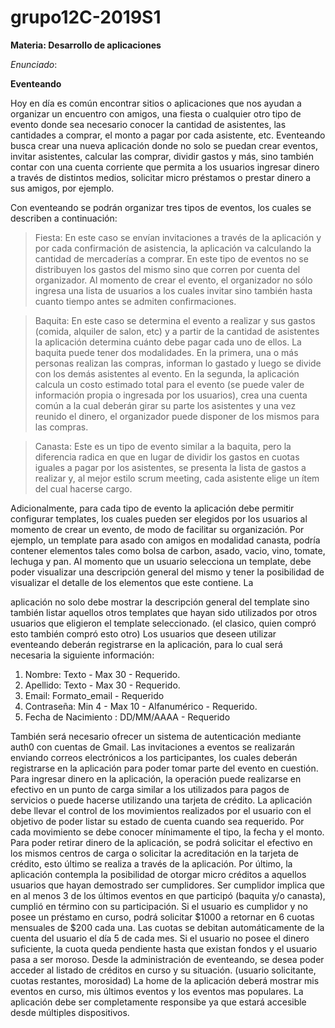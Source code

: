 # grupo12C-2019S1

**Materia: Desarrollo de aplicaciones**

*Enunciado*: 

**Eventeando**

Hoy en día es común encontrar sitios o aplicaciones que nos ayudan a organizar un encuentro con
amigos, una fiesta o cualquier otro tipo de evento donde sea necesario conocer la cantidad de
asistentes, las cantidades a comprar, el monto a pagar por cada asistente, etc.
Eventeando busca crear una nueva aplicación donde no solo se puedan crear eventos, invitar
asistentes, calcular las comprar, dividir gastos y más, sino también contar con una cuenta corriente
que permita a los usuarios ingresar dinero a través de distintos medios, solicitar micro préstamos o
prestar dinero a sus amigos, por ejemplo.

Con eventeando se podrán organizar tres tipos de eventos, los cuales se describen a continuación:
> Fiesta: En este caso se envían invitaciones a través de la aplicación y por cada confirmación
de asistencia, la aplicación va calculando la cantidad de mercaderías a comprar. En este tipo
de eventos no se distribuyen los gastos del mismo sino que corren por cuenta del
organizador. Al momento de crear el evento, el organizador no sólo ingresa una lista de
usuarios a los cuales invitar sino también hasta cuanto tiempo antes se admiten
confirmaciones.

> Baquita: En este caso se determina el evento a realizar y sus gastos (comida, alquiler de
salon, etc) y a partir de la cantidad de asistentes la aplicación determina cuánto debe pagar
cada uno de ellos.
La baquita puede tener dos modalidades. En la primera, una o más personas realizan las
compras, informan lo gastado y luego se divide con los demás asistentes al evento. En la
segunda, la aplicación calcula un costo estimado total para el evento (se puede valer de
información propia o ingresada por los usuarios), crea una cuenta común a la cual deberán
girar su parte los asistentes y una vez reunido el dinero, el organizador puede disponer de los
mismos para las compras.

> Canasta: Este es un tipo de evento similar a la baquita, pero la diferencia radica en que en
lugar de dividir los gastos en cuotas iguales a pagar por los asistentes, se presenta la lista de
gastos a realizar y, al mejor estilo scrum meeting, cada asistente elige un ítem del cual
hacerse cargo.

Adicionalmente, para cada tipo de evento la aplicación debe permitir configurar templates, los cuales
pueden ser elegidos por los usuarios al momento de crear un evento, de modo de facilitar su
organización. Por ejemplo, un template para asado con amigos en modalidad canasta, podría
contener elementos tales como bolsa de carbon, asado, vacio, vino, tomate, lechuga y pan.
Al momento que un usuario selecciona un template, debe poder visualizar una descripción general
del mismo y tener la posibilidad de visualizar el detalle de los elementos que este contiene. La

aplicación no solo debe mostrar la descripción general del template sino también listar aquellos otros
templates que hayan sido utilizados por otros usuarios que eligieron el template seleccionado. (el
clasico, quien compró esto también compró esto otro)
Los usuarios que deseen utilizar eventeando deberán registrarse en la aplicación, para lo cual será
necesaria la siguiente información:
>>
1. Nombre: Texto - Max 30 - Requerido.
2. Apellido: Texto - Max 30 - Requerido.
3. Email: Formato_email - Requerido
4. Contraseña: Min 4 - Max 10 - Alfanumérico - Requerido.
5. Fecha de Nacimiento : DD/MM/AAAA - Requerido
>>
También será necesario ofrecer un sistema de autenticación mediante auth0 con cuentas de Gmail.
Las invitaciones a eventos se realizarán enviando correos electrónicos a los participantes, los cuales
deberán registrarse en la aplicación para poder tomar parte del evento en cuestión.
Para ingresar dinero en la aplicación, la operación puede realizarse en efectivo en un punto de carga
similar a los utilizados para pagos de servicios o puede hacerse utilizando una tarjeta de crédito. La
aplicación debe llevar el control de los movimientos realizados por el usuario con el objetivo de poder
listar su estado de cuenta cuando sea requerido. Por cada movimiento se debe conocer
mínimamente el tipo, la fecha y el monto.
Para poder retirar dinero de la aplicación, se podrá solicitar el efectivo en los mismos centros de
carga o solicitar la acreditación en la tarjeta de crédito, esto último se realiza a través de la
aplicación.
Por último, la aplicación contempla la posibilidad de otorgar micro créditos a aquellos usuarios que
hayan demostrado ser cumplidores. Ser cumplidor implica que en al menos 3 de los últimos eventos
en que participó (baquita y/o canasta), cumplió en término con su participación. Si el usuario es
cumplidor y no posee un préstamo en curso, podrá solicitar $1000 a retornar en 6 cuotas mensuales
de $200 cada una. Las cuotas se debitan automáticamente de la cuenta del usuario el día 5 de cada
mes. Si el usuario no posee el dinero suficiente, la cuota queda pendiente hasta que existan fondos y
el usuario pasa a ser moroso.
Desde la administración de eventeando, se desea poder acceder al listado de créditos en curso y su
situación. (usuario solicitante, cuotas restantes, morosidad)
La home de la aplicación deberá mostrar mis eventos en curso, mis últimos eventos y los eventos
mas populares.
La aplicación debe ser completamente responsibe ya que estará accesible desde múltiples
dispositivos.
